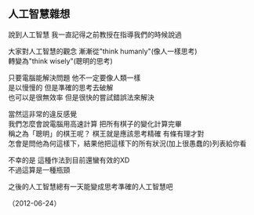 ## 人工智慧雜想

說到人工智慧 我一直記得之前教授在指導我們的時候說過  
  
大家對人工智慧的觀念 漸漸從"think humanly"(像人一樣思考)  
轉變為"think wisely"(聰明的思考)  
  
只要電腦能解決問題 他不一定要像人類一樣  
是以慢慢的 但是準確的思考去破解  
也可以是很無效率 但是很快的嘗試錯誤法來解決  
  
當然這非常的違反感覺  
我們怎麼會說電腦用高速計算 把所有棋子的變化計算完畢  
稱之為「聰明」的棋王呢？ 棋王就是應該思考精確 有條有理才對  
怎會是問他為何這樣下，結果他把這樣下的所有狀況(加上很愚蠢的)列表給你看  
  
不幸的是 這種作法到目前還蠻有效的XD  
不過這算是一種瓶頸  
  
之後的人工智慧總有一天能變成思考準確的人工智慧吧

（2012-06-24）
